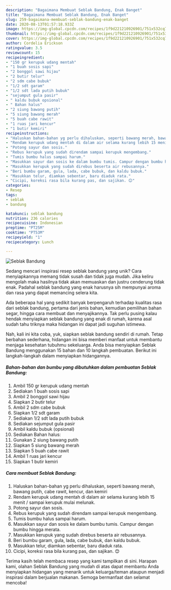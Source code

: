 ```yaml
---
description: "Bagaimana Membuat Seblak Bandung, Enak Banget"
title: "Bagaimana Membuat Seblak Bandung, Enak Banget"
slug: 259-bagaimana-membuat-seblak-bandung-enak-banget
date: 2020-08-13T01:57:18.933Z
image: https://img-global.cpcdn.com/recipes/1f9d221210926901/751x532cq70/seblak-bandung-foto-resep-utama.jpg
thumbnail: https://img-global.cpcdn.com/recipes/1f9d221210926901/751x532cq70/seblak-bandung-foto-resep-utama.jpg
cover: https://img-global.cpcdn.com/recipes/1f9d221210926901/751x532cq70/seblak-bandung-foto-resep-utama.jpg
author: Cordelia Erickson
ratingvalue: 3.5
reviewcount: 15
recipeingredient:
- "150 gr kerupuk udang mentah"
- "1 buah sosis sapi"
- "2 bonggol sawi hijau"
- "2 butir telur"
- "2 sdm cabe bubuk"
- "1/2 sdt garam"
- "1/2 sdt lada putih bubuk"
- "sejumput gula pasir"
- " kaldu bubuk opsional"
- " Bahan halus"
- "2 siung bawang putih"
- "5 siung bawang merah"
- "5 buah cabe rawit"
- "1 ruas jari kencur"
- "1 butir kemiri"
recipeinstructions:
- "Haluskan bahan-bahan yg perlu dihaluskan, seperti bawang merah, bawang putih, cabe rawit, kencur, dan kemiri"
- "Rendam kerupuk udang mentah di dalam air selama kurang lebih 15 menit / sampai kerupuk mulai melunak."
- "Potong sayur dan sosis."
- "Rebus kerupuk yang sudah direndam sampai kerupuk mengembang."
- "Tumis bumbu halus sampai harum."
- "Masukkan sayur dan sosis ke dalam bumbu tumis. Campur dengan bumbu hingga merata."
- "Masukkan kerupuk yang sudah direbus beserta air rebusannya."
- "Beri bumbu garam, gula, lada, cabe bubuk, dan kaldu bubuk."
- "Masukkan telur, diamkan sebentar, baru diaduk rata."
- "Cicipi, koreksi rasa bila kurang pas, dan sajikan. 😊"
categories:
- Resep
tags:
- seblak
- bandung

katakunci: seblak bandung 
nutrition: 236 calories
recipecuisine: Indonesian
preptime: "PT25M"
cooktime: "PT53M"
recipeyield: "1"
recipecategory: Lunch

---
```



![Seblak Bandung](https://img-global.cpcdn.com/recipes/1f9d221210926901/751x532cq70/seblak-bandung-foto-resep-utama.jpg)

Sedang mencari inspirasi resep seblak bandung yang unik? Cara menyiapkannya memang tidak susah dan tidak juga mudah. Jika keliru mengolah maka hasilnya tidak akan memuaskan dan justru cenderung tidak enak. Padahal seblak bandung yang enak harusnya sih mempunyai aroma dan rasa yang dapat memancing selera kita.

Ada beberapa hal yang sedikit banyak berpengaruh terhadap kualitas rasa dari seblak bandung, pertama dari jenis bahan, kemudian pemilihan bahan segar, hingga cara membuat dan menyajikannya. Tak perlu pusing kalau hendak menyiapkan seblak bandung yang enak di rumah, karena asal sudah tahu triknya maka hidangan ini dapat jadi suguhan istimewa.




Nah, kali ini kita coba, yuk, siapkan seblak bandung sendiri di rumah. Tetap berbahan sederhana, hidangan ini bisa memberi manfaat untuk membantu menjaga kesehatan tubuhmu sekeluarga. Anda bisa menyiapkan Seblak Bandung menggunakan 15 bahan dan 10 langkah pembuatan. Berikut ini langkah-langkah dalam menyiapkan hidangannya.

<!--inarticleads1-->

##### Bahan-bahan dan bumbu yang dibutuhkan dalam pembuatan Seblak Bandung:

1. Ambil 150 gr kerupuk udang mentah
1. Sediakan 1 buah sosis sapi
1. Ambil 2 bonggol sawi hijau
1. Siapkan 2 butir telur
1. Ambil 2 sdm cabe bubuk
1. Siapkan 1/2 sdt garam
1. Sediakan 1/2 sdt lada putih bubuk
1. Sediakan sejumput gula pasir
1. Ambil  kaldu bubuk (opsional)
1. Sediakan  Bahan halus:
1. Gunakan 2 siung bawang putih
1. Siapkan 5 siung bawang merah
1. Siapkan 5 buah cabe rawit
1. Ambil 1 ruas jari kencur
1. Siapkan 1 butir kemiri




<!--inarticleads2-->

##### Cara membuat Seblak Bandung:

1. Haluskan bahan-bahan yg perlu dihaluskan, seperti bawang merah, bawang putih, cabe rawit, kencur, dan kemiri
1. Rendam kerupuk udang mentah di dalam air selama kurang lebih 15 menit / sampai kerupuk mulai melunak.
1. Potong sayur dan sosis.
1. Rebus kerupuk yang sudah direndam sampai kerupuk mengembang.
1. Tumis bumbu halus sampai harum.
1. Masukkan sayur dan sosis ke dalam bumbu tumis. Campur dengan bumbu hingga merata.
1. Masukkan kerupuk yang sudah direbus beserta air rebusannya.
1. Beri bumbu garam, gula, lada, cabe bubuk, dan kaldu bubuk.
1. Masukkan telur, diamkan sebentar, baru diaduk rata.
1. Cicipi, koreksi rasa bila kurang pas, dan sajikan. 😊




Terima kasih telah membaca resep yang kami tampilkan di sini. Harapan kami, olahan Seblak Bandung yang mudah di atas dapat membantu Anda menyiapkan hidangan yang menarik untuk keluarga/teman ataupun menjadi inspirasi dalam berjualan makanan. Semoga bermanfaat dan selamat mencoba!
